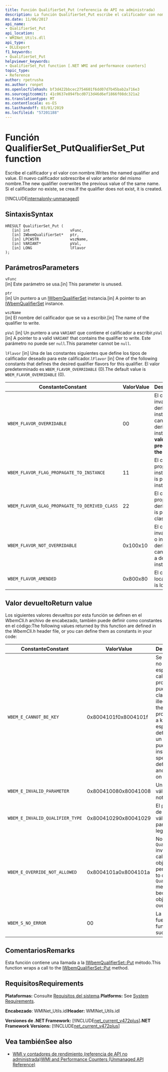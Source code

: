 ```yaml
---
title: Función QualifierSet_Put (referencia de API no administrada)
description: La función QualifierSet_Put escribe el calificador con nombre y su valor.
ms.date: 11/06/2017
api_name:
- QualifierSet_Put
api_location:
- WMINet_Utils.dll
api_type:
- DLLExport
f1_keywords:
- QualifierSet_Put
helpviewer_keywords:
- QualifierSet_Put function [.NET WMI and performance counters]
topic_type:
- Reference
author: rpetrusha
ms.author: ronpet
ms.openlocfilehash: bf3d422bbcec2754601f6dd07d7b45bab2a716e3
ms.sourcegitcommit: 41c0637e894fbcd0713d46d6ef1866f08dc321a2
ms.translationtype: MT
ms.contentlocale: es-ES
ms.lasthandoff: 03/01/2019
ms.locfileid: "57201188"
---
```

# <a name="qualifiersetput-function"></a><span data-ttu-id="f274f-103">Función QualifierSet_Put</span><span class="sxs-lookup"><span data-stu-id="f274f-103">QualifierSet_Put function</span></span>
<span data-ttu-id="f274f-104">Escribe el calificador y el valor con nombre.</span><span class="sxs-lookup"><span data-stu-id="f274f-104">Writes the named qualifier and value.</span></span> <span data-ttu-id="f274f-105">El nuevo calificador sobrescribe el valor anterior del mismo nombre.</span><span class="sxs-lookup"><span data-stu-id="f274f-105">The new qualifier overwrites the previous value of the same name.</span></span> <span data-ttu-id="f274f-106">Si el calificador no existe, se crea.</span><span class="sxs-lookup"><span data-stu-id="f274f-106">If the qualifier does not exist, it is created.</span></span> 

[!INCLUDE[internalonly-unmanaged](../../../../includes/internalonly-unmanaged.md)]
  
## <a name="syntax"></a><span data-ttu-id="f274f-107">Sintaxis</span><span class="sxs-lookup"><span data-stu-id="f274f-107">Syntax</span></span>  
  
```  
HRESULT QualifierSet_Put (
   [in] int                  vFunc, 
   [in] IWbemQualifierSet*   ptr, 
   [in] LPCWSTR              wszName,
   [in] VARIANT*             pVal,
   [in] LONG                 lFlavor
); 
```  

## <a name="parameters"></a><span data-ttu-id="f274f-108">Parámetros</span><span class="sxs-lookup"><span data-stu-id="f274f-108">Parameters</span></span>

`vFunc`   
<span data-ttu-id="f274f-109">[in] Este parámetro se usa.</span><span class="sxs-lookup"><span data-stu-id="f274f-109">[in] This parameter is unused.</span></span>

`ptr`   
<span data-ttu-id="f274f-110">[in] Un puntero a un [IWbemQualifierSet](/windows/desktop/api/wbemcli/nn-wbemcli-iwbemqualifierset) instancia.</span><span class="sxs-lookup"><span data-stu-id="f274f-110">[in] A pointer to an [IWbemQualifierSet](/windows/desktop/api/wbemcli/nn-wbemcli-iwbemqualifierset) instance.</span></span>

`wszName`   
<span data-ttu-id="f274f-111">[in] El nombre del calificador que se va a escribir.</span><span class="sxs-lookup"><span data-stu-id="f274f-111">[in] The name of the qualifier to write.</span></span>

<span data-ttu-id="f274f-112">`pVal` [in] Un puntero a una `VARIANT` que contiene el calificador a escribir.</span><span class="sxs-lookup"><span data-stu-id="f274f-112">`pVal` [in] A pointer to a valid `VARIANT` that contains the qualifier to write.</span></span> <span data-ttu-id="f274f-113">Este parámetro no puede ser `null`.</span><span class="sxs-lookup"><span data-stu-id="f274f-113">This parameter cannot be `null`.</span></span>

<span data-ttu-id="f274f-114">`lFlavor` [in] Una de las constantes siguientes que define los tipos de calificador deseado para este calificador.</span><span class="sxs-lookup"><span data-stu-id="f274f-114">`lFlavor` [in] One of the following constants that defines the desired qualifier flavors for this qualifier.</span></span> <span data-ttu-id="f274f-115">El valor predeterminado es `WBEM_FLAVOR_OVERRIDABLE` (0).</span><span class="sxs-lookup"><span data-stu-id="f274f-115">The default value is `WBEM_FLAVOR_OVERRIDABLE` (0).</span></span>

|<span data-ttu-id="f274f-116">Constante</span><span class="sxs-lookup"><span data-stu-id="f274f-116">Constant</span></span>  |<span data-ttu-id="f274f-117">Valor</span><span class="sxs-lookup"><span data-stu-id="f274f-117">Value</span></span>  |<span data-ttu-id="f274f-118">Descripción</span><span class="sxs-lookup"><span data-stu-id="f274f-118">Description</span></span>  |
|---------|---------|---------|
| `WBEM_FLAVOR_OVERRIDABLE` | <span data-ttu-id="f274f-119">0</span><span class="sxs-lookup"><span data-stu-id="f274f-119">0</span></span> | <span data-ttu-id="f274f-120">El calificador se puede invalidar en una clase derivada o una instancia.</span><span class="sxs-lookup"><span data-stu-id="f274f-120">The qualifier can be overridden in a derived class or instance.</span></span> <span data-ttu-id="f274f-121">**Este es el valor predeterminado.**</span><span class="sxs-lookup"><span data-stu-id="f274f-121">**This is the default value.**</span></span> |
| `WBEM_FLAVOR_FLAG_PROPAGATE_TO_INSTANCE` | <span data-ttu-id="f274f-122">1</span><span class="sxs-lookup"><span data-stu-id="f274f-122">1</span></span> | <span data-ttu-id="f274f-123">El calificador se propaga a las instancias.</span><span class="sxs-lookup"><span data-stu-id="f274f-123">The qualifier is propagated to instances.</span></span> |
| `WBEM_FLAVOR_GLAG_PROPAGATE_TO_DERIVED_CLASS` | <span data-ttu-id="f274f-124">2</span><span class="sxs-lookup"><span data-stu-id="f274f-124">2</span></span> | <span data-ttu-id="f274f-125">El calificador se propaga a las clases derivadas.</span><span class="sxs-lookup"><span data-stu-id="f274f-125">The qualifier is propagated to derived classes.</span></span> |
| `WBEM_FLAVOR_NOT_OVERRIDABLE` | <span data-ttu-id="f274f-126">0x10</span><span class="sxs-lookup"><span data-stu-id="f274f-126">0x10</span></span> | <span data-ttu-id="f274f-127">El calificador no puede invalidarse en una clase o instancia derivada.</span><span class="sxs-lookup"><span data-stu-id="f274f-127">The qualifier cannot be overridden in a derived class or instance.</span></span> |
| `WBEM_FLAVOR_AMENDED` | <span data-ttu-id="f274f-128">0x80</span><span class="sxs-lookup"><span data-stu-id="f274f-128">0x80</span></span> | <span data-ttu-id="f274f-129">El calificador está localizado.</span><span class="sxs-lookup"><span data-stu-id="f274f-129">The qualifier is localized.</span></span> |

## <a name="return-value"></a><span data-ttu-id="f274f-130">Valor devuelto</span><span class="sxs-lookup"><span data-stu-id="f274f-130">Return value</span></span>

<span data-ttu-id="f274f-131">Los siguientes valores devueltos por esta función se definen en el *WbemCli.h* archivo de encabezado, también puede definir como constantes en el código:</span><span class="sxs-lookup"><span data-stu-id="f274f-131">The following values returned by this function are defined in the *WbemCli.h* header file, or you can define them as constants in your code:</span></span>

|<span data-ttu-id="f274f-132">Constante</span><span class="sxs-lookup"><span data-stu-id="f274f-132">Constant</span></span>  |<span data-ttu-id="f274f-133">Valor</span><span class="sxs-lookup"><span data-stu-id="f274f-133">Value</span></span>  |<span data-ttu-id="f274f-134">Descripción</span><span class="sxs-lookup"><span data-stu-id="f274f-134">Description</span></span>  |
|---------|---------|---------|
| `WBEM_E_CANNOT_BE_KEY` | <span data-ttu-id="f274f-135">0x8004101f</span><span class="sxs-lookup"><span data-stu-id="f274f-135">0x8004101f</span></span> | <span data-ttu-id="f274f-136">Se produjo un intento no válido para especificar el **clave** calificador en una propiedad que no puede ser una clave.</span><span class="sxs-lookup"><span data-stu-id="f274f-136">There was an illegal attempt to specify the **Key** qualifier on a property that cannot be a key.</span></span> <span data-ttu-id="f274f-137">Las claves se especifican om c; la definición de clase para un objeto y no se pueden modificar por instancia.</span><span class="sxs-lookup"><span data-stu-id="f274f-137">The keys are specified om tje c;ass definition for an object and cannot be altered on a per-instance basis.</span></span> |
| `WBEM_E_INVALID_PARAMETER` | <span data-ttu-id="f274f-138">0x80041008</span><span class="sxs-lookup"><span data-stu-id="f274f-138">0x80041008</span></span> | <span data-ttu-id="f274f-139">Un parámetro no es válido.</span><span class="sxs-lookup"><span data-stu-id="f274f-139">A parameter is not valid.</span></span> |
| `WBEM_E_INVALID_QUALIFIER_TYPE` | <span data-ttu-id="f274f-140">0x80041029</span><span class="sxs-lookup"><span data-stu-id="f274f-140">0x80041029</span></span> | <span data-ttu-id="f274f-141">El `pVal` parámetro no es de un tipo de calificador válido.</span><span class="sxs-lookup"><span data-stu-id="f274f-141">The `pVal` parameter is not of a legal qualifier type.</span></span> |
| `WBEM_E_OVERRIDE_NOT_ALLOWED` | <span data-ttu-id="f274f-142">0x8004101a</span><span class="sxs-lookup"><span data-stu-id="f274f-142">0x8004101a</span></span> | <span data-ttu-id="f274f-143">No es posible llamar a la `QualifierSet_Put` invalida el método en el calificador porque el objeto propietario no permite.</span><span class="sxs-lookup"><span data-stu-id="f274f-143">It is not possible to call the `QualifierSet_Put` method on the qualifier because the owning object does not permit overrides.</span></span> |
| `WBEM_S_NO_ERROR` | <span data-ttu-id="f274f-144">0</span><span class="sxs-lookup"><span data-stu-id="f274f-144">0</span></span> | <span data-ttu-id="f274f-145">La llamada de función fue correcta.</span><span class="sxs-lookup"><span data-stu-id="f274f-145">The function call was successful.</span></span>  |
  
## <a name="remarks"></a><span data-ttu-id="f274f-146">Comentarios</span><span class="sxs-lookup"><span data-stu-id="f274f-146">Remarks</span></span>

<span data-ttu-id="f274f-147">Esta función contiene una llamada a la [IWbemQualifierSet::Put](/windows/desktop/api/wbemcli/nf-wbemcli-iwbemqualifierset-put) método.</span><span class="sxs-lookup"><span data-stu-id="f274f-147">This function wraps a call to the [IWbemQualifierSet::Put](/windows/desktop/api/wbemcli/nf-wbemcli-iwbemqualifierset-put) method.</span></span>

## <a name="requirements"></a><span data-ttu-id="f274f-148">Requisitos</span><span class="sxs-lookup"><span data-stu-id="f274f-148">Requirements</span></span>  
 <span data-ttu-id="f274f-149">**Plataformas:** Consulte [Requisitos del sistema](../../../../docs/framework/get-started/system-requirements.md).</span><span class="sxs-lookup"><span data-stu-id="f274f-149">**Platforms:** See [System Requirements](../../../../docs/framework/get-started/system-requirements.md).</span></span>  
  
 <span data-ttu-id="f274f-150">**Encabezado**: WMINet_Utils.idl</span><span class="sxs-lookup"><span data-stu-id="f274f-150">**Header:** WMINet_Utils.idl</span></span>  
  
 <span data-ttu-id="f274f-151">**Versiones de .NET Framework:** [!INCLUDE[net_current_v472plus](../../../../includes/net-current-v472plus.md)]</span><span class="sxs-lookup"><span data-stu-id="f274f-151">**.NET Framework Versions:** [!INCLUDE[net_current_v472plus](../../../../includes/net-current-v472plus.md)]</span></span>  
  
## <a name="see-also"></a><span data-ttu-id="f274f-152">Vea también</span><span class="sxs-lookup"><span data-stu-id="f274f-152">See also</span></span>
- [<span data-ttu-id="f274f-153">WMI y contadores de rendimiento (referencia de API no administrada)</span><span class="sxs-lookup"><span data-stu-id="f274f-153">WMI and Performance Counters (Unmanaged API Reference)</span></span>](index.md)

